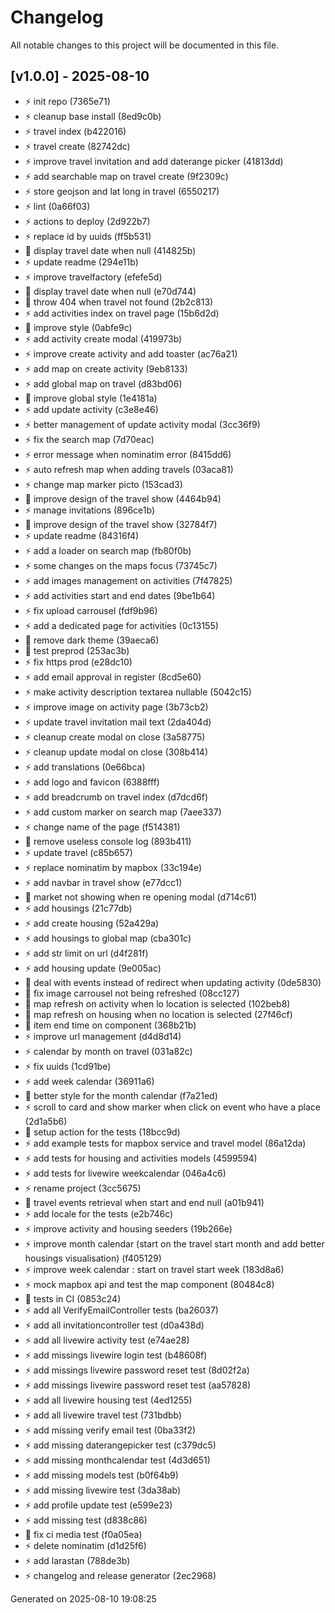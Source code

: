 # Changelog

All notable changes to this project will be documented in this file.

## [v1.0.0] - 2025-08-10

- :zap: init repo (7365e71)
- :zap: cleanup base install (8ed9c0b)
- :zap: travel index (b422016)
- :zap: travel create (82742dc)
- :zap: improve travel invitation and add daterange picker (41813dd)
- :zap: add searchable map on travel create (9f2309c)
- :zap: store geojson and lat long in travel (6550217)
- :zap: lint (0a66f03)
- :zap: actions to deploy (2d922b7)
- :zap: replace id by uuids (ff5b531)
- :bug: display travel date when null (414825b)
- :zap: update readme (294e11b)
- :zap: improve travelfactory (efefe5d)
- :bug: display travel date when null (e70d744)
- :bug: throw 404 when travel not found (2b2c813)
- :zap: add activities index on travel page (15b6d2d)
- :lipstick: improve style (0abfe9c)
- :zap: add activity create modal (419973b)
- :zap: improve create activity and add toaster (ac76a21)
- :zap: add map on create activity (9eb8133)
- :zap: add global map on travel (d83bd06)
- :lipstick: improve global style (1e4181a)
- :zap: add update activity (c3e8e46)
- :zap: better management of update activity modal (3cc36f9)
- :zap: fix the search map (7d70eac)
- :zap: error message when nominatim error (8415dd6)
- :zap: auto refresh map when adding travels (03aca81)
- :zap: change map marker picto (153cad3)
- :lipstick: improve design of the travel show (4464b94)
- :zap: manage invitations (896ce1b)
- :lipstick: improve design of the travel show (32784f7)
- :zap: update readme (84316f4)
- :zap: add a loader on search map (fb80f0b)
- :zap: some changes on the maps focus (73745c7)
- :zap: add images management on activities (7f47825)
- :zap: add activities start and end dates (9be1b64)
- :zap: fix upload carrousel (fdf9b96)
- :zap: add a dedicated page for activities (0c13155)
- :lipstick: remove dark theme (39aeca6)
- :hammer: test preprod (253ac3b)
- :zap: fix https prod (e28dc10)
- :zap: add email approval in register (8cd5e60)
- :zap: make activity description textarea nullable (5042c15)
- :zap: improve image on activity page (3b73cb2)
- :zap: update travel invitation mail text (2da404d)
- :zap: cleanup create modal on close (3a58775)
- :zap: cleanup update modal on close (308b414)
- :zap: add translations (0e66bca)
- :zap: add logo and favicon (6388fff)
- :zap: add breadcrumb on travel index (d7dcd6f)
- :zap: add custom marker on search map (7aee337)
- :zap: change name of the page (f514381)
- :bug: remove useless console log (893b411)
- :zap: update travel (c85b657)
- :zap: replace nominatim by mapbox (33c194e)
- :zap: add navbar in travel show (e77dcc1)
- :bug: market not showing when re opening modal (d714c61)
- :zap: add housings (21c77db)
- :zap: add create housing (52a429a)
- :zap: add housings to global map (cba301c)
- :zap: add str limit on url (d4f281f)
- :zap: add housing update (9e005ac)
- :bug: deal with events instead of redirect when updating activity (0de5830)
- :bug: fix image carrousel not being refreshed (08cc127)
- :bug: map refresh on activity when lo location is selected (102beb8)
- :bug: map refresh on housing when no location is selected (27f46cf)
- :bug: item end time on component (368b21b)
- :zap: improve url management (d4d8d14)
- :zap: calendar by month on travel (031a82c)
- :zap: fix uuids (1cd91be)
- :zap: add week calendar (36911a6)
- :lipstick: better style for the month calendar (f7a21ed)
- :zap: scroll to card and show marker when click on event who have a place (2d1a5b6)
- :hammer: setup action for the tests (18bcc9d)
- :zap: add example tests for mapbox service and travel model (86a12da)
- :zap: add tests for housing and activities models (4599594)
- :zap: add tests for livewire weekcalendar (046a4c6)
- :zap: rename project (3cc5675)
- :bug: travel events retrieval when start and end null (a01b941)
- :zap: add locale for the tests (e2b746c)
- :zap: improve activity and housing seeders (19b266e)
- :zap: improve month calendar (start on the travel start month and add better housings visualisation) (f405129)
- :zap: improve week calendar : start on travel start week (183d8a6)
- :zap: mock mapbox api and test the map component (80484c8)
- :bug: tests in CI (0853c24)
- :zap: add all VerifyEmailController tests (ba26037)
- :zap: add all invitationcontroller test (d0a438d)
- :zap: add all livewire activity test (e74ae28)
- :zap: add missings livewire login test (b48608f)
- :zap: add missings livewire password reset test (8d02f2a)
- :zap: add missings livewire password reset test (aa57828)
- :zap: add all livewire housing test (4ed1255)
- :zap: add all livewire travel test (731bdbb)
- :zap: add missing verify email  test (0ba33f2)
- :zap: add missing daterangepicker test (c379dc5)
- :zap: add missing monthcalendar test (4d3d651)
- :zap: add missing models test (b0f64b9)
- :zap: add missing livewire  test (3da38ab)
- :zap: add profile update test (e599e23)
- :zap: add missing test (d838c86)
- :bug: fix ci media test (f0a05ea)
- :zap: delete nominatim (d1d25f6)
- :zap: add larastan (788de3b)
- :zap: changelog and release generator (2ec2968)

Generated on 2025-08-10 19:08:25
